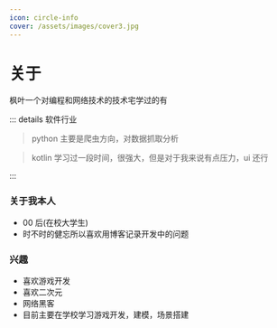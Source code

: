 ```yaml
---
icon: circle-info
cover: /assets/images/cover3.jpg
---
```


# 关于

枫叶一个对编程和网络技术的技术宅学过的有

::: details 软件行业

> python 主要是爬虫方向，对数据抓取分析

> kotlin 学习过一段时间，很强大，但是对于我来说有点压力，ui 还行

:::

### 关于我本人

- 00 后(在校大学生)
- 时不时的健忘所以喜欢用博客记录开发中的问题

### 兴趣

- 喜欢游戏开发
- 喜欢二次元
- 网络黑客
- 目前主要在学校学习游戏开发，建模，场景搭建
